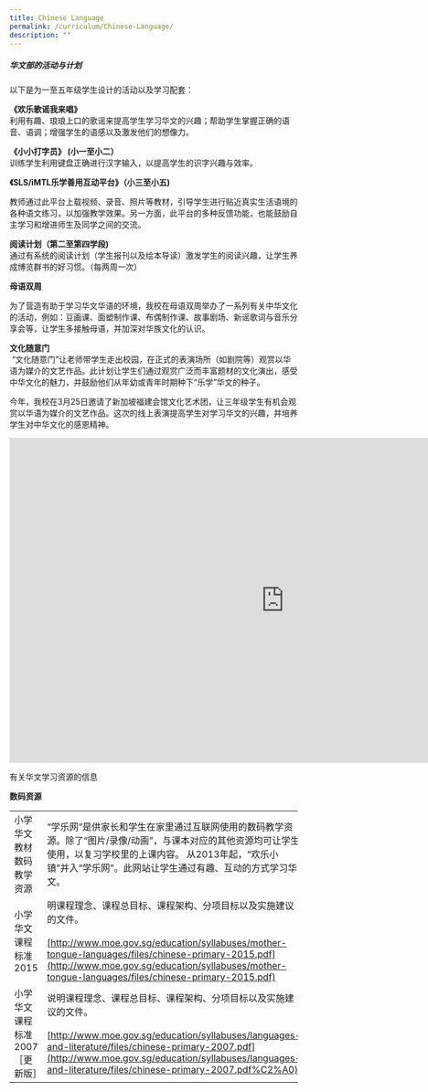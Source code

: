 ```yaml
---
title: Chinese Language
permalink: /curriculum/Chinese-Language/
description: ""
---
```

##### 华文部的活动与计划

以下是为一至五年级学生设计的活动以及学习配套：  
  
**《欢乐歌谣我来唱》**  
利用有趣、琅琅上口的歌谣来提高学生学习华文的兴趣；帮助学生掌握正确的语音、语调；增强学生的语感以及激发他们的想像力。  
  
**《小小打字员》 (小一至小二）**  
训练学生利用键盘正确进行汉字输入，以提高学生的识字兴趣与效率。  
  

**《**SLS/iMTL乐学善用互动平台**》（小三至小五)**  

教师通过此平台上载视频、录音、照片等教材，引导学生进行贴近真实生活语境的各种语文练习，以加强教学效果。另一方面，此平台的多种反馈功能，也能鼓励自主学习和增进师生及同学之间的交流。  
  
**阅读计划（第二至第四学段)**  
通过有系统的阅读计划（学生报刊以及绘本导读）激发学生的阅读兴趣，让学生养成博览群书的好习惯。（每两周一次）

  

**母语双周**&nbsp;  

为了营造有助于学习华文华语的环境，我校在母语双周举办了一系列有关中华文化的活动，例如：豆画课、面塑制作课、布偶制作课、故事剧场、新谣歌词与音乐分享会等，让学生多接触母语，并加深对华族文化的认识。  

  

**文化随意门**  
&nbsp;“文化随意门”让老师带学生走出校园，在正式的表演场所（如剧院等）观赏以华语为媒介的文艺作品。此计划让学生们通过观赏广泛而丰富题材的文化演出，感受中华文化的魅力，并鼓励他们从年幼或青年时期种下“乐学”华文的种子。  
  
今年，我校在3月25日邀请了新加坡福建会馆文化艺术团，让三年级学生有机会观赏以华语为媒介的文艺作品。这次的线上表演提高学生对学习华文的兴趣，并培养学生对中华文化的感恩精神。

<iframe allowfullscreen="true" height="569" width="960" frameborder="0" src="https://docs.google.com/presentation/d/e/2PACX-1vRzNLFnr3jTCD7xdJf2GQW-Vk1_Nr8Rm3A9yUJO4Rae6qYeI6EyUZ-Q347eJqA_yDJZZM-A2TzRlujF/embed?start=false&amp;loop=false&amp;delayms=3000"></iframe>

有关华文学习资源的信息

**数码资源**



|  |  | 
| -------- | -------- |
| 小学华文教材数码教学资源     |  “学乐网”是供家长和学生在家里通过互联网使用的数码教学资源。除了“图片/录像/动画”，与课本对应的其他资源均可让学生使用，以复习学校里的上课内容。 从2013年起，“欢乐小镇”并入“学乐网”。此网站让学生通过有趣、互动的方式学习华文。    | 
| 小学华文课程标准 2015|明课程理念、课程总目标、课程架构、分项目标以及实施建议的文件。<br><br>[http://www.moe.gov.sg/education/syllabuses/mother-tongue-languages/files/chinese-primary-2015.pdf](http://www.moe.gov.sg/education/syllabuses/mother-tongue-languages/files/chinese-primary-2015.pdf)|
|小学华文课程标准 2007［更新版］| 说明课程理念、课程总目标、课程架构、分项目标以及实施建议的文件。  <br><br>[http://www.moe.gov.sg/education/syllabuses/languages-and-literature/files/chinese-primary-2007.pdf](http://www.moe.gov.sg/education/syllabuses/languages-and-literature/files/chinese-primary-2007.pdf%C2%A0)|
